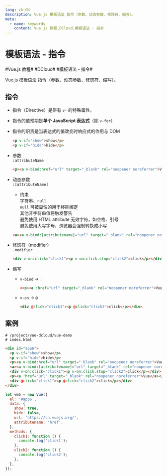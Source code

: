 ```yaml
---
lang: zh-CN
description: Vue.js 模板语法 指令（参数、动态参数、修饰符、缩写）。
meta:
  - name: keywords
    content: Vue.js 教程,DCloud,模板语法 - 指令
---
```


# 模板语法 - 指令

\#Vue.js 教程#
\#DCloud#
\#模板语法 - 指令#

Vue.js 模板语法 指令（参数、动态参数、修饰符、缩写）。

## 指令

* 指令（Directive）是带有 `v-` 的特殊属性。
* 指令的值预期是**单个 JavaScript 表达式**（除 `v-for`）
* 指令的职责是当表达式的值改变时响应式的作用与 DOM

  ```html
  <p v-if="show">show</p>
  <p v-if="hide">hide</p>
  ```

* 参数  
  `:attributeName`

  ```html
  <p><a v-bind:href="url" target="_blank" rel="noopener noreferrer">Vue</a></p>
  ```

* 动态参数 <Badge text="2.6.0+"/>  
  `:[attributeName]`
  * 约束  
    字符串、`null`  
    `null` 可被显性的用于移除绑定  
    其他非字符串值将触发警告  
    避免使用 HTML attribute 无效字符，如空格、引号  
    避免使用大写字母，浏览器会强制转换成小写

  ```html
  <a><a v-bind:[attributename]="url" target="_blank" rel="noopener noreferrer">Vue</a></p>
  ```

* 修饰符（modifier）  
  `.modifier`
  
  ```html
  <div v-on:click="click1"><p v-on:click.stop="click2">click</p></div>
  ```

* 缩写
  * `v-bind` -> `:`

    ```html
    <<p><a :href="url" target="_blank" rel="noopener noreferrer">Vue</a></<p>
    ```

  * `v-on` -> `@`

    ```html
    <div @click="click1"><p @click="click2">click</p></div>
    ```

## 案例

```shell
# /project/vue-dcloud/vue-demo
# index.html
```

```html
<div id="app6">
  <p v-if="show">show</p>
  <p v-if="hide">hide</p>
  <p><a v-bind:href="url" target="_blank" rel="noopener noreferrer">Vue</a></p>
  <a><a v-bind:[attributename]="url" target="_blank" rel="noopener noreferrer">Vue</a></p>
  <div v-on:click="click1"><p v-on:click.stop="click2">click</p></div>
  <p><a :href="url" target="_blank" rel="noopener noreferrer">Vue</a></p>
  <div @click="click1"><p @click="click2">click</p></div>
</div>
```

```js
let vm6 = new Vue({
  el: '#app6',
  data: {
    show: true,
    hide: false,
    url: 'https://cn.vuejs.org/',
    attributename: 'href',
  },
  methods: {
    click1: function () {
      console.log('click1');
    },
    click2: function () {
      console.log('click2');
    },
  },
});
```